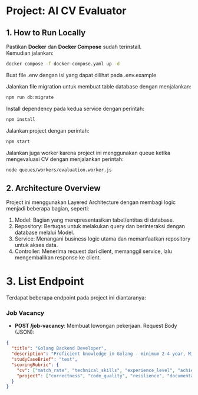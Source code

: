 # Project: AI CV Evaluator

## 1. How to Run Locally
Pastikan **Docker** dan **Docker Compose** sudah terinstall.  
Kemudian jalankan:

```bash
docker compose -f docker-compose.yaml up -d
```

Buat file .env dengan isi yang dapat dilihat pada .env.example

Jalankan file migration untuk membuat table database dengan menjalankan:
```bash
npm run db:migrate  
```

Install dependency pada kedua service dengan perintah:
```bash
npm install
```

Jalankan project dengan perintah:
```bash
npm start
```

Jalankan juga worker karena project ini menggunakan queue ketika mengevaluasi CV dengan menjalankan perintah:
```bash
node queues/workers/evaluation.worker.js  
```

## 2. Architecture Overview
Project ini menggunakan Layered Architecture dengan membagi logic menjadi beberapa bagian, seperti: 
1. Model: Bagian yang merepresentasikan tabel/entitas di database.
2. Repository: Bertugas untuk melakukan query dan berinteraksi dengan database melalui Model.
3. Service: Menangani business logic utama dan memanfaatkan repository untuk akses data.
4. Controller: Menerima request dari client, memanggil service, lalu mengembalikan response ke client.

# 3. List Endpoint
Terdapat beberapa endpoint pada project ini diantaranya:
### Job Vacancy
*   **POST /job-vacancy**: Membuat lowongan pekerjaan.
Request Body (JSON):
```json
{
  "title": "Golang Backend Developer",
  "description": "Proficient knowledge in Golang - minimum 2-4 year, Minimum education S1, Can work in Banking Company, Can work fulltime onsite in Jakarta, Can stay at Jabodetabek area, Experience in microservices project, and can make service in Restful API, Experience in using RDBMS such as MySQL or MS SQL, Experience in Redis or ElasticSearch, Experience in using Kafka or RabbitMQ, Experience is implementing clean code architecture, Experience in Git, Familiar with linux, Understand waterfall or agile SDLC concepts",
  "studyCaseBrief": "test",
  "scoringRubric": {
    "cv": ["match_rate", "technical_skills", "experience_level", "achievements", "cultural_fit"],
    "project": ["correctness", "code_quality", "resilience", "documentation", "creativity"]
  }
}
```
